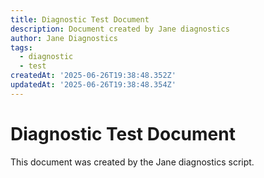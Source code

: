 ```yaml
---
title: Diagnostic Test Document
description: Document created by Jane diagnostics
author: Jane Diagnostics
tags:
  - diagnostic
  - test
createdAt: '2025-06-26T19:38:48.352Z'
updatedAt: '2025-06-26T19:38:48.354Z'
---
```

# Diagnostic Test Document

This document was created by the Jane diagnostics script.
